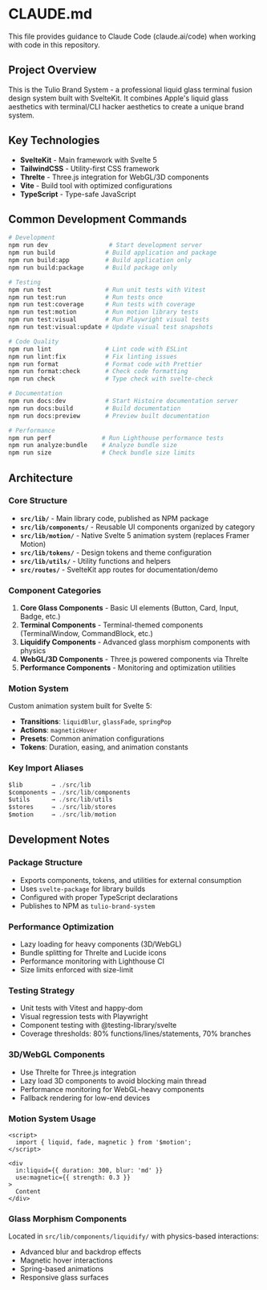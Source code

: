 # CLAUDE.md

This file provides guidance to Claude Code (claude.ai/code) when working with code in this repository.

## Project Overview

This is the Tulio Brand System - a professional liquid glass terminal fusion design system built with SvelteKit. It combines Apple's liquid glass aesthetics with terminal/CLI hacker aesthetics to create a unique brand system.

## Key Technologies

- **SvelteKit** - Main framework with Svelte 5
- **TailwindCSS** - Utility-first CSS framework
- **Threlte** - Three.js integration for WebGL/3D components
- **Vite** - Build tool with optimized configurations
- **TypeScript** - Type-safe JavaScript

## Common Development Commands

```bash
# Development
npm run dev                 # Start development server
npm run build              # Build application and package
npm run build:app          # Build application only
npm run build:package      # Build package only

# Testing
npm run test               # Run unit tests with Vitest
npm run test:run           # Run tests once
npm run test:coverage      # Run tests with coverage
npm run test:motion        # Run motion library tests
npm run test:visual        # Run Playwright visual tests
npm run test:visual:update # Update visual test snapshots

# Code Quality
npm run lint               # Lint code with ESLint
npm run lint:fix           # Fix linting issues
npm run format             # Format code with Prettier
npm run format:check       # Check code formatting
npm run check              # Type check with svelte-check

# Documentation
npm run docs:dev           # Start Histoire documentation server
npm run docs:build         # Build documentation
npm run docs:preview       # Preview built documentation

# Performance
npm run perf              # Run Lighthouse performance tests
npm run analyze:bundle    # Analyze bundle size
npm run size              # Check bundle size limits
```

## Architecture

### Core Structure

- **`src/lib/`** - Main library code, published as NPM package
- **`src/lib/components/`** - Reusable UI components organized by category
- **`src/lib/motion/`** - Native Svelte 5 animation system (replaces Framer Motion)
- **`src/lib/tokens/`** - Design tokens and theme configuration
- **`src/lib/utils/`** - Utility functions and helpers
- **`src/routes/`** - SvelteKit app routes for documentation/demo

### Component Categories

1. **Core Glass Components** - Basic UI elements (Button, Card, Input, Badge, etc.)
2. **Terminal Components** - Terminal-themed components (TerminalWindow, CommandBlock, etc.)
3. **Liquidify Components** - Advanced glass morphism components with physics
4. **WebGL/3D Components** - Three.js powered components via Threlte
5. **Performance Components** - Monitoring and optimization utilities

### Motion System

Custom animation system built for Svelte 5:
- **Transitions**: `liquidBlur`, `glassFade`, `springPop`
- **Actions**: `magneticHover`
- **Presets**: Common animation configurations
- **Tokens**: Duration, easing, and animation constants

### Key Import Aliases

```typescript
$lib        → ./src/lib
$components → ./src/lib/components
$utils      → ./src/lib/utils
$stores     → ./src/lib/stores
$motion     → ./src/lib/motion
```

## Development Notes

### Package Structure
- Exports components, tokens, and utilities for external consumption
- Uses `svelte-package` for library builds
- Configured with proper TypeScript declarations
- Publishes to NPM as `tulio-brand-system`

### Performance Optimization
- Lazy loading for heavy components (3D/WebGL)
- Bundle splitting for Threlte and Lucide icons
- Performance monitoring with Lighthouse CI
- Size limits enforced with size-limit

### Testing Strategy
- Unit tests with Vitest and happy-dom
- Visual regression tests with Playwright
- Component testing with @testing-library/svelte
- Coverage thresholds: 80% functions/lines/statements, 70% branches

### 3D/WebGL Components
- Use Threlte for Three.js integration
- Lazy load 3D components to avoid blocking main thread
- Performance monitoring for WebGL-heavy components
- Fallback rendering for low-end devices

### Motion System Usage
```svelte
<script>
  import { liquid, fade, magnetic } from '$motion';
</script>

<div 
  in:liquid={{ duration: 300, blur: 'md' }}
  use:magnetic={{ strength: 0.3 }}
>
  Content
</div>
```

### Glass Morphism Components
Located in `src/lib/components/liquidify/` with physics-based interactions:
- Advanced blur and backdrop effects
- Magnetic hover interactions
- Spring-based animations
- Responsive glass surfaces